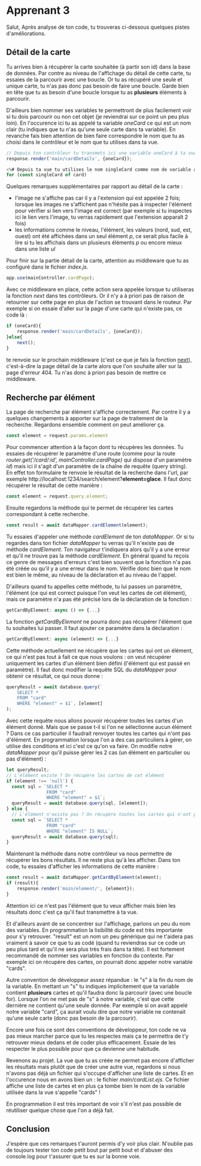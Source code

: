 # Apprenant 3

Salut,
Après analyse de ton code, tu trouveras ci-dessous quelques pistes d'améliorations.

## Détail de la carte

Tu arrives bien à récupérer la carte souhaitée (à partir son id) dans la base de données. Par contre au niveau de l'affichage du détail de cette carte, tu essaies de la parcourir avec une boucle. Or tu as récupéré une seule et unique carte, tu n'as pas donc pas besoin de faire une boucle. Garde bien en tête que tu as besoin d'une boucle lorsque tu as **plusieurs** éléments à parcourir. 

D'ailleurs bien nommer ses variables te permettront de plus facilement voir si tu dois parcourir ou non cet objet (je reviendrai sur ce point un peu plus loin). En l'occurence ici tu as appelé ta variable *oneCard* ce qui est un nom clair (tu indiques que tu n'as qu'une seule carte dans ta variable). En revanche fais bien attention de bien faire correspondre le nom que tu as choisi dans le contrôleur et le nom que tu utilises dans ta vue.

```javascript
// Depuis ton contrôleur tu transmets ici une variable oneCard à ta vue cardDetails 
response.render('main/cardDetails', {oneCard});
```

```javascript
<%# Depuis ta vue tu utilises le nom singleCard comme nom de variable au lieu de oneCard %>
for (const singleCard of card)
```

Quelques remarques supplémentaires par rapport au détail de la carte :
* l'image ne s'affiche pas car il y a l'extension qui est appelée 2 fois; lorsque les images ne s'affichent pas n'hésite pas à inspecter l'élément pour vérifier si lien vers l'image est correct (par exemple si tu inspectes ici le lien vers l'image, tu verras rapidement que l'extension apparaît 2 fois)
* les informations comme le niveau, l'élément, les valeurs (nord, sud, est, ouest) ont été affichées dans un seul élément *p*, ce serait plus facile à lire si tu les affichais dans un plusieurs éléments *p* ou encore mieux dans une liste *ul*

Pour finir sur la partie détail de la carte, attention au middleware que tu as configuré dans le fichier *index.js*.

```javascript
app.use(mainController.cardPage);
```

Avec ce middleware en place, cette action sera appelée lorsque tu utiliseras la fonction *next* dans tes contrôleurs. Or il n'y a à priori pas de raison de retourner sur cette page en plus de l'action se trouvant dans le routeur.
Par exemple si on essaie d'aller sur la page d'une carte qui n'existe pas, ce code là :

```javascript
if (oneCard){
    response.render('main/cardDetails', {oneCard});
}else{
    next();
}
```

te renvoie sur le prochain middleware (c'est ce que je fais la fonction [next](https://reflectoring.io/express-middleware/#understanding-the-next-function)), c'est-à-dire la page détail de la carte alors que l'on souhaite aller sur la page d'erreur 404. Tu n'as donc à priori pas besoin de mettre ce middleware.

## Recherche par élément

La page de recherche par élément s'affiche correctement. Par contre il y a quelques changements à apporter sur la page de traitement de la recherche. Regardons ensemble comment on peut améliorer ça.

```javascript
const element = request.params.element
```

Pour commencer attention à la façon dont tu récupères les données. Tu essaies de récupérer le paramètre d'une route (comme pour la route *router.get('/card/:id', mainController.cardPage)* qui dispose d'un paramètre *id*) mais ici il s'agit d'un paramètre de la chaîne de requête (query string). En effet ton formulaire te renvoie le résultat de la recherche dans l'url, par exemple http://localhost:1234/search/element?**element=glace**. Il faut donc récupérer le résultat de cette manière :

```javascript
const element = request.query.element;
```

Ensuite regardons la méthode qui te permet de récupérer les cartes correspondant à cette recherche.

```javascript
const result = await dataMapper.cardElement(element);
```

Tu essaies d'appeler une méthode *cardElement* de ton *dataMapper*. Or si tu regardes dans ton fichier *dataMapper* tu verras qu'il n'existe pas de méthode *cardElement*. Ton navigateur t'indiquera alors qu'il y a une erreur et qu'il ne trouve pas la méthode *cardElement*. En général quand tu reçois ce genre de messages d'erreurs c'est bien souvent que la fonction n'a pas été créée ou qu'il y a une erreur dans le nom. Vérifie donc bien que le nom est bien le même, au niveau de la déclaration et au niveau de l'appel.

D'ailleurs quand tu appelles cette méthode, tu lui passes un paramètre, l'élément (ce qui est correct puisque l'on veut les cartes de cet élément), mais ce paramètre n'a pas été précisé lors de la déclaration de la fonction :

```javascript
getCardByElement: async () => {...}
```

La fonction *getCardByElement* ne pourra donc pas récupérer l'élément que tu souhaites lui passer. Il faut ajouter ce paramètre dans la déclaration : 

```javascript
getCardByElement: async (element) => {...}
```

Cette méthode actuellement ne récupère que les cartes qui ont un élément, ce qui n'est pas tout à fait ce que nous voulons : on veut récupérer uniquement les cartes d'un élément bien défini (l'élément qui est passé en paramètre). Il faut donc modifier la requête SQL du *dataMapper* pour obtenir ce résultat, ce qui nous donne :

```js
queryResult = await database.query(`
	SELECT *
    FROM "card"
    WHERE "element" = $1`, [element]
);
```

Avec cette requête nous allons pouvoir récupérer toutes les cartes d'un élément donné. Mais que se passe t-il si l'on ne sélectionne aucun élément ? Dans ce cas particulier il faudrait renvoyer toutes les cartes qui n'ont pas d'élément. En programmation lorsque l'on a des cas particuliers à gérer, on utilise des conditions et ici c'est ce qu'on va faire. On modifie notre *dataMapper* pour qu'il puisse gérer les 2 cas (un élément en particulier ou pas d'élément) :

```javascript
let queryResult;
// L'élément existe ? On récupère les cartes de cet élément
if (element !== 'null') {
  const sql = `SELECT *
               FROM "card"
               WHERE "element" = $1`;
  queryResult = await database.query(sql, [element]);
} else {
  // L'élément n'existe pas ? On récupère toutes les cartes qui n'ont pas d'élément
  const sql = `SELECT *
               FROM "card"
               WHERE "element" IS NULL`;
  queryResult = await database.query(sql);
}
```

Maintenant la méthode dans notre contrôleur va nous permettre de récupérer les bons résultats. Il ne reste plus qu'à les afficher. Dans ton code, tu essaies d'afficher les informations de cette manière :

```javascript
const result = await dataMapper.getCardByElement(element);
if (result){
    response.render('main/element/', {element});
}
```

Attention ici ce n'est pas l'élément que tu veux afficher mais bien les résultats donc c'est ça qu'il faut transmettre à ta vue. 

Et d'ailleurs avant de se concentrer sur l'affichage, parlons un peu du nom des variables. En programmation la lisibilité du code est très importante pour s'y retrouver. "result" est un nom un peu générique qui ne t'aidera pas vraiment à savoir ce que tu as codé (quand tu reviendras sur ce code un peu plus tard et qu'il ne sera plus très frais dans ta tête). Il est fortement recommandé de nommer ses variables en fonction du contexte. Par exemple ici on récupère des cartes, on pourrait donc appeler notre variable "cards". 

Autre convention de développeur assez répandue : le "s" à la fin du nom de la variable. En mettant un "s" tu indiques implicitement que ta variable contient **plusieurs** cartes et qu'il faudra donc la parcourir (avec une boucle for). Lorsque l'on ne met pas de "s" à notre variable, c'est que cette dernière ne contient qu'une seule donnée. Par exemple si on avait appelé notre variable "card", ça aurait voulu dire que notre variable ne contenait qu'une seule carte (donc pas besoin de la parcourir).

Encore une fois ce sont des conventions de développeur, ton code ne va pas mieux marcher parce que tu les respectes mais ça te permettra de t'y retrouver mieux dedans et de coder plus efficacement. Essaie de les respecter le plus possible pour que ça devienne une habitude.

Revenons au projet. La vue que tu as créée ne permet pas encore d'afficher les résultats mais plutôt que de créer une autre vue, regardons si nous n'avons pas déjà un fichier qui s'occupe d'afficher une liste de cartes. Et en l'occurence nous en avons bien un : le fichier *main/cardList.ejs*. Ce fichier affiche une liste de cartes et en plus ça tombe bien le nom de la variable utilisée dans la vue s'appelle "cards" !

En programmation il est très important de voir s'il n'est pas possible de réutiliser quelque chose que l'on a déjà fait.

## Conclusion

J'espère que ces remarques t'auront permis d'y voir plus clair. N'oublie pas de toujours tester ton code petit bout par petit bout et d'abuser des console.log pour t'assurer que tu es sur la bonne voie.